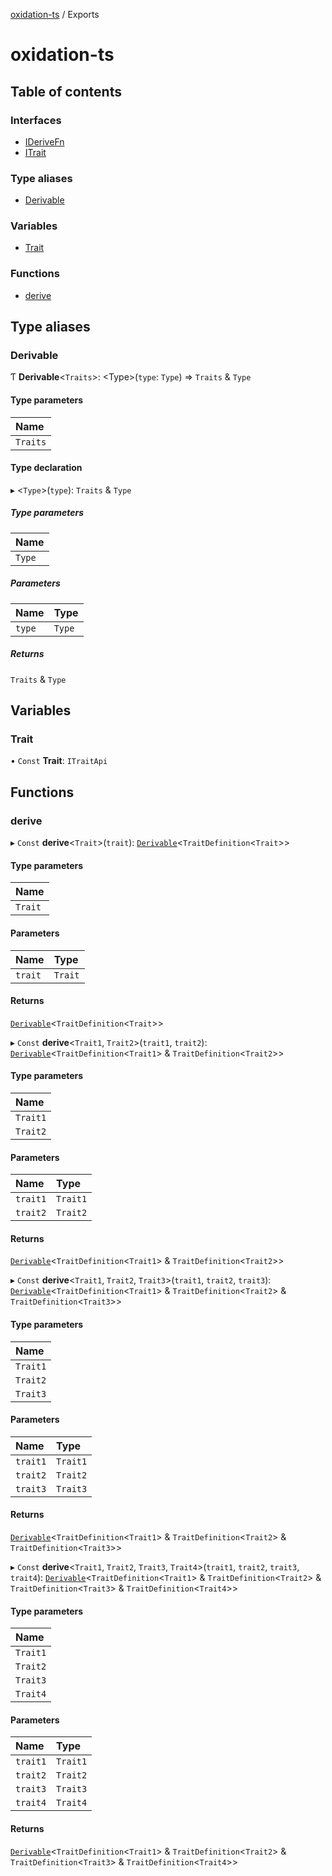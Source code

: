 [oxidation-ts](README.md) / Exports

# oxidation-ts

## Table of contents

### Interfaces

- [IDeriveFn](interfaces/IDeriveFn.md)
- [ITrait](interfaces/ITrait.md)

### Type aliases

- [Derivable](modules.md#derivable)

### Variables

- [Trait](modules.md#trait)

### Functions

- [derive](modules.md#derive)

## Type aliases

### Derivable

Ƭ **Derivable**<`Traits`\>: <Type\>(`type`: `Type`) => `Traits` & `Type`

#### Type parameters

| Name |
| :------ |
| `Traits` |

#### Type declaration

▸ <`Type`\>(`type`): `Traits` & `Type`

##### Type parameters

| Name |
| :------ |
| `Type` |

##### Parameters

| Name | Type |
| :------ | :------ |
| `type` | `Type` |

##### Returns

`Traits` & `Type`

## Variables

### Trait

• `Const` **Trait**: `ITraitApi`

## Functions

### derive

▸ `Const` **derive**<`Trait`\>(`trait`): [`Derivable`](modules.md#derivable)<`TraitDefinition`<`Trait`\>\>

#### Type parameters

| Name |
| :------ |
| `Trait` |

#### Parameters

| Name | Type |
| :------ | :------ |
| `trait` | `Trait` |

#### Returns

[`Derivable`](modules.md#derivable)<`TraitDefinition`<`Trait`\>\>

▸ `Const` **derive**<`Trait1`, `Trait2`\>(`trait1`, `trait2`): [`Derivable`](modules.md#derivable)<`TraitDefinition`<`Trait1`\> & `TraitDefinition`<`Trait2`\>\>

#### Type parameters

| Name |
| :------ |
| `Trait1` |
| `Trait2` |

#### Parameters

| Name | Type |
| :------ | :------ |
| `trait1` | `Trait1` |
| `trait2` | `Trait2` |

#### Returns

[`Derivable`](modules.md#derivable)<`TraitDefinition`<`Trait1`\> & `TraitDefinition`<`Trait2`\>\>

▸ `Const` **derive**<`Trait1`, `Trait2`, `Trait3`\>(`trait1`, `trait2`, `trait3`): [`Derivable`](modules.md#derivable)<`TraitDefinition`<`Trait1`\> & `TraitDefinition`<`Trait2`\> & `TraitDefinition`<`Trait3`\>\>

#### Type parameters

| Name |
| :------ |
| `Trait1` |
| `Trait2` |
| `Trait3` |

#### Parameters

| Name | Type |
| :------ | :------ |
| `trait1` | `Trait1` |
| `trait2` | `Trait2` |
| `trait3` | `Trait3` |

#### Returns

[`Derivable`](modules.md#derivable)<`TraitDefinition`<`Trait1`\> & `TraitDefinition`<`Trait2`\> & `TraitDefinition`<`Trait3`\>\>

▸ `Const` **derive**<`Trait1`, `Trait2`, `Trait3`, `Trait4`\>(`trait1`, `trait2`, `trait3`, `trait4`): [`Derivable`](modules.md#derivable)<`TraitDefinition`<`Trait1`\> & `TraitDefinition`<`Trait2`\> & `TraitDefinition`<`Trait3`\> & `TraitDefinition`<`Trait4`\>\>

#### Type parameters

| Name |
| :------ |
| `Trait1` |
| `Trait2` |
| `Trait3` |
| `Trait4` |

#### Parameters

| Name | Type |
| :------ | :------ |
| `trait1` | `Trait1` |
| `trait2` | `Trait2` |
| `trait3` | `Trait3` |
| `trait4` | `Trait4` |

#### Returns

[`Derivable`](modules.md#derivable)<`TraitDefinition`<`Trait1`\> & `TraitDefinition`<`Trait2`\> & `TraitDefinition`<`Trait3`\> & `TraitDefinition`<`Trait4`\>\>
